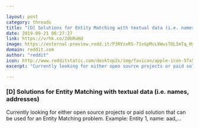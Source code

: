```yaml
---

layout: post
category: threads
title: "[D] Solutions for Entity Matching with textual data (i.e. names, addresses)"
date: 2019-09-21 06:27:27
link: https://vrhk.co/2ObRoHd
image: https://external-preview.redd.it/P3RYzxRS-71vGpMcL8WusTOLImTq_HyTpv6k-j5nShc.jpg?width=420&height=219.895287958&auto=webp&s=c1b49aa71d1718d15000f3f93e16c148076e9210
domain: reddit.com
author: "reddit"
icon: http://www.redditstatic.com/desktop2x/img/favicon/apple-icon-57x57.png
excerpt: "Currently looking for either open source projects or paid solution that can be used for an Entity Matching problem. Example: Entity 1, name: aad,..."

---
```


### [D] Solutions for Entity Matching with textual data (i.e. names, addresses)

Currently looking for either open source projects or paid solution that can be used for an Entity Matching problem. Example: Entity 1, name: aad,...